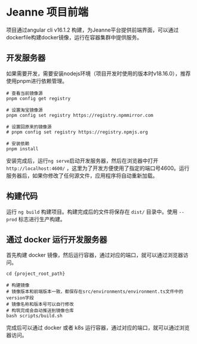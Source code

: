 # Jeanne 项目前端

项目通过angular cli v16.1.2 构建，为Jeanne平台提供前端界面，可以通过dockerfile构建docker镜像，运行在容器集群中提供服务。

## 开发服务器

如果需要开发，需要安装nodejs环境（项目开发时使用的版本时v18.16.0），推荐使用pnpm进行依赖管理。

```
# 查看当前镜像源
pnpm config get registry

# 设置淘宝镜像源
pnpm config set registry https://registry.npmmirror.com

# 设置回原来的镜像源
# pnpm config set registry https://registry.npmjs.org

# 安装依赖
pnpm install
```

安装完成后，运行`ng serve`启动开发服务器，然后在浏览器中打开 `http://localhost:4600/` ，这里为了开发方便使用了指定的端口号4600。运行服务器后，如果你修改了任何源文件，应用程序将自动重新加载。

## 构建代码

运行 `ng build` 构建项目。构建完成后的文件将保存在 `dist/` 目录中。使用 `--prod` 标志进行生产构建。

## 通过 docker 运行开发服务器

首先构建 docker 镜像，然后运行容器，通过对应的端口，就可以通过浏览器访问。

```
cd {project_root_path}

# 构建镜像
# 镜像版本和前端版本一致，都保存在src/environments/environment.ts文件中的version字段
# 镜像名称和版本号可以自行修改
# 构筑完成会自动推送到镜像仓库
bash scripts/build.sh
```

完成后可以通过 docker 或者 k8s 运行容器，通过对应的端口，就可以通过浏览器访问。
